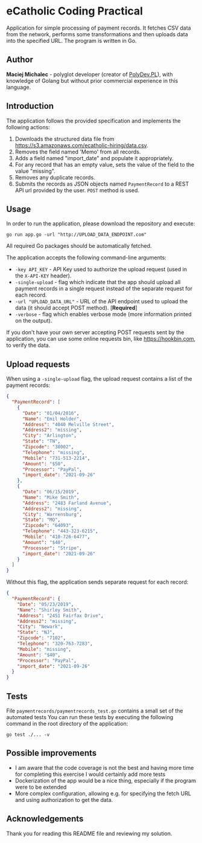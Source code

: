 # eCatholic Coding Practical

Application for simple processing of payment records. It fetches CSV data from the network, performs some 
transformations and then uploads data into the specified URL. The program is written in Go. 

## Author
**Maciej Michalec** - polyglot developer (creator of [PolyDev.PL](https://polydev.pl)), with knowledge of Golang but without prior commercial experience in this language. 

## Introduction
The application follows the provided specification and implements the following actions:
1. Downloads the structured data file from https://s3.amazonaws.com/ecatholic-hiring/data.csv.
2. Removes the field named 'Memo' from all records.
3. Adds a field named "import_date" and populate it appropriately.
4. For any record that has an empty value, sets the value of the field to the value "missing".
5. Removes any duplicate records.
6. Submits the records as JSON objects named `PaymentRecord` to a REST API url provided by the user. 
`POST` method is used.

## Usage

In order to run the application, please download the repository and execute:
```
go run app.go -url "http://UPLOAD_DATA_ENDPOINT.com"
``` 

All required Go packages should be automatically fetched.

The application accepts the following command-line arguments:
 * `-key API_KEY` - API Key used to authorize the upload request (used in the `X-API-KEY` header).
 * `-single-upload` - flag which indicate that the app should upload all payment records in a single request instead of the separate request for each record.
 * `-url "UPLOAD_DATA_URL"` - URL of the API endpoint used to upload the data (it should accept POST method). [**Required**]
 * `-verbose` - flag which enables verbose mode (more information printed on the output).

If you don't have your own server accepting POST requests sent by the application, you can use some 
online requests bin, like https://hookbin.com, to verify the data.  

## Upload requests
When using a `-single-upload` flag, the upload request contains a list of the payment records:

```json
{
  "PaymentRecord": [
    {
      "Date": "01/04/2016",
      "Name": "Emil Holder",
      "Address": "4040 Melville Street",
      "Address2": "missing",
      "City": "Arlington",
      "State": "TN",
      "Zipcode": "38002",
      "Telephone": "missing",
      "Mobile": "731-513-2214",
      "Amount": "$50",
      "Processor": "PayPal",
      "import_date": "2021-09-26"
    },
    {
      "Date": "06/15/2019",
      "Name": "Mike Smith",
      "Address": "2483 Farland Avenue",
      "Address2": "missing",
      "City": "Warrensburg",
      "State": "MO",
      "Zipcode": "64093",
      "Telephone": "443-323-6215",
      "Mobile": "410-726-6477",
      "Amount": "$40",
      "Processor": "Stripe",
      "import_date": "2021-09-26"
    }
  ]
}
```

Without this flag, the application sends separate request for each record:

```json
{
  "PaymentRecord": {
    "Date": "05/23/2019",
    "Name": "Shirley Smith",
    "Address": "2451 Fairfax Drive",
    "Address2": "missing",
    "City": "Newark",
    "State": "NJ",
    "Zipcode": "7102",
    "Telephone": "320-763-7283",
    "Mobile": "missing",
    "Amount": "$40",
    "Processor": "PayPal",
    "import_date": "2021-09-26"
  }
}
```

## Tests
File `paymentrecords/paymentrecords_test.go` contains a small set of the automated tests
You can run these tests by executing the following command in the root directory of the application:

```
go test ./... -v 
``` 

## Possible improvements
 * I am aware that the code coverage is not the best and having more time for completing this exercise I would certainly add more tests
 * Dockerization of the app would be a nice thing, especially if the program were to be extended
 * More complex configuration, allowing e.g. for specifying the fetch URL and using authorization to get the data.

## Acknowledgements
Thank you for reading this README file and reviewing my solution. 

